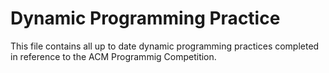 # Dynamic Programming Practice

This file contains all up to date dynamic programming practices completed in reference to the ACM Programmig Competition.
